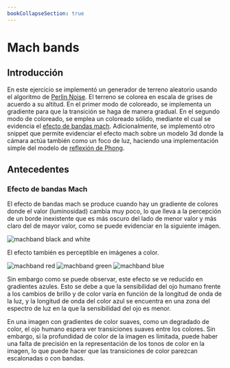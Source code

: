 ```yaml
---
bookCollapseSection: true
---
```

# Mach bands
## Introducción
En este ejercicio se implementó un generador de terreno aleatorio usando el algoritmo de [Perlin Noise](https://adrianb.io/2014/08/09/perlinnoise.html). El terreno se colorea en escala de grises de acuerdo a su altitud. En el primer modo de coloreado, se implementa un gradiente para que la transición se haga de manera gradual. En el segundo modo de coloreado, se emplea un coloreado sólido, mediante el cual se evidencia el [efecto de bandas mach](https://en.wikipedia.org/wiki/Mach_bands). Adicionalmente, se implementó otro snippet que permite evidenciar el efecto mach sobre un modelo 3d donde la cámara actúa también como un foco de luz,  haciendo una implementación simple del modelo de [reflexión de Phong](https://en.wikipedia.org/wiki/Phong_reflection_model).

## Antecedentes
### Efecto de bandas Mach
El efecto de bandas mach se produce cuando hay un gradiente de colores donde el valor (luminosidad) cambia muy poco, lo que lleva a la percepción de un borde inexistente que es más oscuro del lado de menor valor y más claro del de mayor valor, como se puede evidenciar en la siguiente imágen.

![machband black and white](/showcase/sketches/mach_bands/machband.jpg)

El efecto también es perceptible en imágenes a color.

![machband red](/showcase/sketches/mach_bands/machbandr.jpg)
![machband green](/showcase/sketches/mach_bands/machbandg.jpg)
![machband blue](/showcase/sketches/mach_bands/machbandb.jpg)

Sin embargo como se puede observar, este efecto se ve reducido en gradientes azules. Esto se debe a que la sensibilidad del ojo humano frente a los cambios de brillo y de color varía en función de la longitud de onda de la luz, y la longitud de onda del color azul se encuentra en una zona del espectro de luz en la que la sensibilidad del ojo es menor.

En una imagen con gradientes de color suaves, como un degradado de color, el ojo humano espera ver transiciones suaves entre los colores. Sin embargo, si la profundidad de color de la imagen es limitada, puede haber una falta de precisión en la representación de los tonos de color en la imagen, lo que puede hacer que las transiciones de color parezcan escalonadas o con bandas.